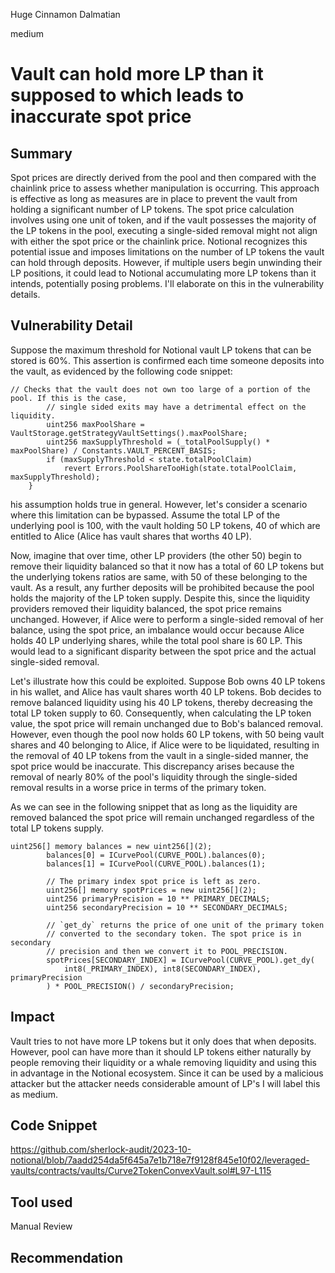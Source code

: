Huge Cinnamon Dalmatian

medium

# Vault can hold more LP than it supposed to which leads to inaccurate spot price

## Summary
Spot prices are directly derived from the pool and then compared with the chainlink price to assess whether manipulation is occurring. This approach is effective as long as measures are in place to prevent the vault from holding a significant number of LP tokens. The spot price calculation involves using one unit of token, and if the vault possesses the majority of the LP tokens in the pool, executing a single-sided removal might not align with either the spot price or the chainlink price. Notional recognizes this potential issue and imposes limitations on the number of LP tokens the vault can hold through deposits. However, if multiple users begin unwinding their LP positions, it could lead to Notional accumulating more LP tokens than it intends, potentially posing problems. I'll elaborate on this in the vulnerability details.
## Vulnerability Detail
Suppose the maximum threshold for Notional vault LP tokens that can be stored is 60%. This assertion is confirmed each time someone deposits into the vault, as evidenced by the following code snippet:
```solidity
// Checks that the vault does not own too large of a portion of the pool. If this is the case,
        // single sided exits may have a detrimental effect on the liquidity.
        uint256 maxPoolShare = VaultStorage.getStrategyVaultSettings().maxPoolShare;
        uint256 maxSupplyThreshold = (_totalPoolSupply() * maxPoolShare) / Constants.VAULT_PERCENT_BASIS;
        if (maxSupplyThreshold < state.totalPoolClaim)
            revert Errors.PoolShareTooHigh(state.totalPoolClaim, maxSupplyThreshold);
    }
```
his assumption holds true in general. However, let's consider a scenario where this limitation can be bypassed. Assume the total LP of the underlying pool is 100, with the vault holding 50 LP tokens, 40 of which are entitled to Alice (Alice has vault shares that worths 40 LP).

Now, imagine that over time, other LP providers (the other 50) begin to remove their liquidity balanced so that it now has a total of 60 LP tokens but the underlying tokens ratios are same, with 50 of these belonging to the vault. As a result, any further deposits will be prohibited because the pool holds the majority of the LP token supply. Despite this, since the liquidity providers removed their liquidity balanced, the spot price remains unchanged. However, if Alice were to perform a single-sided removal of her balance, using the spot price, an imbalance would occur because Alice holds 40 LP underlying shares, while the total pool share is 60 LP. This would lead to a significant disparity between the spot price and the actual single-sided removal.

Let's illustrate how this could be exploited. Suppose Bob owns 40 LP tokens in his wallet, and Alice has vault shares worth 40 LP tokens. Bob decides to remove balanced liquidity using his 40 LP tokens, thereby decreasing the total LP token supply to 60. Consequently, when calculating the LP token value, the spot price will remain unchanged due to Bob's balanced removal. However, even though the pool now holds 60 LP tokens, with 50 being vault shares and 40 belonging to Alice, if Alice were to be liquidated, resulting in the removal of 40 LP tokens from the vault in a single-sided manner, the spot price would be inaccurate. This discrepancy arises because the removal of nearly 80% of the pool's liquidity through the single-sided removal results in a worse price in terms of the primary token.

As we can see in the following snippet that as long as the liquidity are removed balanced the spot price will remain unchanged regardless of the total LP tokens supply.  
```solidity
uint256[] memory balances = new uint256[](2);
        balances[0] = ICurvePool(CURVE_POOL).balances(0);
        balances[1] = ICurvePool(CURVE_POOL).balances(1);

        // The primary index spot price is left as zero.
        uint256[] memory spotPrices = new uint256[](2);
        uint256 primaryPrecision = 10 ** PRIMARY_DECIMALS;
        uint256 secondaryPrecision = 10 ** SECONDARY_DECIMALS;

        // `get_dy` returns the price of one unit of the primary token
        // converted to the secondary token. The spot price is in secondary
        // precision and then we convert it to POOL_PRECISION.
        spotPrices[SECONDARY_INDEX] = ICurvePool(CURVE_POOL).get_dy(
            int8(_PRIMARY_INDEX), int8(SECONDARY_INDEX), primaryPrecision
        ) * POOL_PRECISION() / secondaryPrecision;
```
## Impact
Vault tries to not have more LP tokens but it only does that when deposits. However, pool can have more than it should LP tokens either naturally by people removing their liquidity or a whale removing liquidity and using this in advantage in the Notional ecosystem. Since it can be used by a malicious attacker but the attacker needs considerable amount of LP's  I will label this as medium.
## Code Snippet
https://github.com/sherlock-audit/2023-10-notional/blob/7aadd254da5f645a7e1b718e7f9128f845e10f02/leveraged-vaults/contracts/vaults/Curve2TokenConvexVault.sol#L97-L115
## Tool used

Manual Review

## Recommendation

